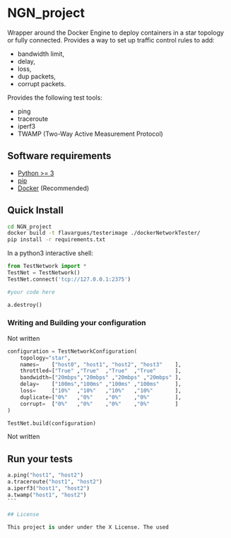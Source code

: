 # NGN_project

Wrapper around the Docker Engine to deploy containers in a star topology or fully connected. Provides a way to set up traffic control rules to add:
- bandwidth limit,
- delay,
- loss,
- dup packets,
- corrupt packets.

Provides the following test tools:
- ping
- traceroute
- iperf3
- TWAMP (Two-Way Active Measurement Protocol)

## Software requirements

- [Python >= 3](http://docs.python-guide.org/en/latest/starting/installation/)
- [pip](https://pip.pypa.io/en/stable/installing/)
- [Docker](https://www.docker.com/products/docker) (Recommended)

## Quick Install

```bash
cd NGN_project
docker build -t flavargues/testerimage ./dockerNetworkTester/
pip install -r requirements.txt
```

In a python3 interactive shell:
```python
from TestNetwork import *
TestNet = TestNetwork()
TestNet.connect('tcp://127.0.0.1:2375')

#your code here

a.destroy()
```

### Writing and Building your configuration

Not written
```python
configuration = TestNetworkConfiguration(
    topology="star",
    names=    ["host0", "host1", "host2", "host3"    ],
    throttled=["True" ,"True"  ,"True"  ,"True"      ],
    bandwidth=["20mbps","20mbps" ,"20mbps" ,"20mbps" ],
    delay=    ["100ms","100ms" ,"100ms" ,"100ms"     ],
    loss=     ["10%"  ,"10%"   ,"10%"   ,"10%"       ],
    duplicate=["0%"   ,"0%"    ,"0%"    ,"0%"        ],
    corrupt=  ["0%"   ,"0%"    ,"0%"    ,"0%"        ]
)

TestNet.build(configuration)
```

Not written
## Run your tests

````python
a.ping("host1", "host2")
a.traceroute("host1", "host2")
a.iperf3("host1", "host2")
a.twamp("host1", "host2")
```

## License

This project is under under the X License. The used 